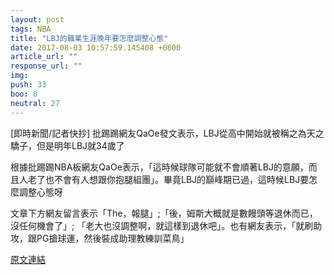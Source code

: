 ```yaml
---
layout: post
tags: NBA
title: "LBJ的職業生涯晚年要怎麼調整心態"
date: 2017-08-03 10:57:59.145408 +0800
article_url: ""
response_url: ""
img: 
push: 33
boo: 8
neutral: 27
---
```


[即時新聞/記者快抄] 批踢踢網友QaOe發文表示，LBJ從高中開始就被稱之為天之驕子，但是明年LBJ就34歲了

根據批踢踢NBA板網友QaOe表示，「這時候球隊可能就不會順著LBJ的意願，而且人老了也不會有人想跟你抱腿組團」。畢竟LBJ的巔峰期已過，這時候LBJ要怎麼調整心態呀

文章下方網友留言表示「The，報腿」;「後，姆斯大概就是數饅頭等退休而已，沒任何機會了」; 「老大也沒調整啊，就這樣到退休吧」。也有網友表示，「就刷助攻，跟PG搶球運，然後裝成助理教練訓菜鳥」

<a href = "https://www.ptt.cc/bbs/NBA/M.1501044715.A.C58.html">原文連結</a>

